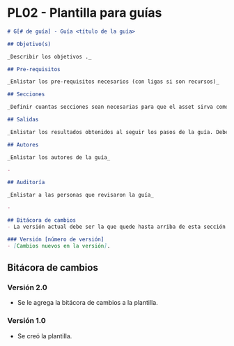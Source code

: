 # PL02 - Plantilla para guías

```markdown
# G[# de guía] - Guía <título de la guía>

## Objetivo(s)

_Describir los objetivos ._

## Pre-requisitos

_Enlistar los pre-requisitos necesarios (con ligas si son recursos)_

## Secciones

_Definir cuantas secciones sean necesarias para que el asset sirva como recurso de apoyo en un proceso_

## Salidas

_Enlistar los resultados obtenidos al seguir los pasos de la guía. Deben estar alineados al objetivo de la guía._

## Autores

_Enlistar los autores de la guía_

- 

## Auditoría

_Enlistar a las personas que revisaron la guía_

- 

## Bitácora de cambios
- La versión actual debe ser la que quede hasta arriba de esta sección

### Versión [número de versión]
- [Cambios nuevos en la versión].

```

## Bitácora de cambios

### Versión 2.0
- Se le agrega la bitácora de cambios a la plantilla.

### Versión 1.0
- Se creó la plantilla.
